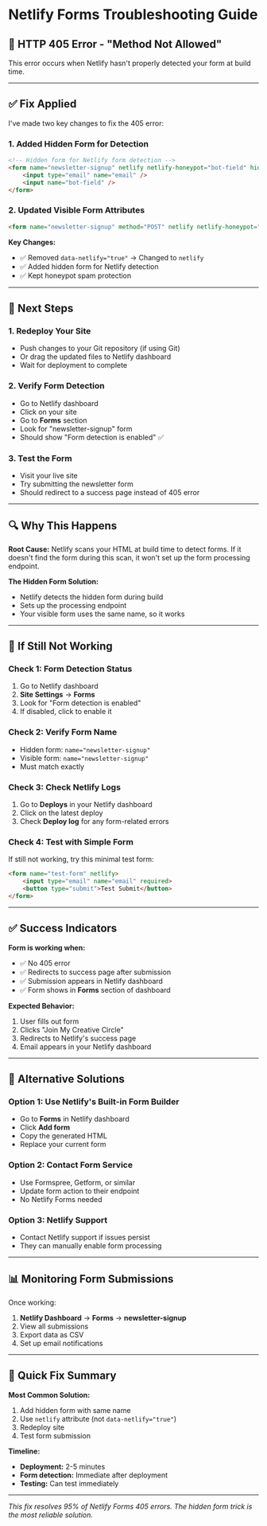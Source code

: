# Netlify Forms Troubleshooting Guide

## 🚨 HTTP 405 Error - "Method Not Allowed"

This error occurs when Netlify hasn't properly detected your form at build time.

---

## ✅ **Fix Applied**

I've made two key changes to fix the 405 error:

### 1. **Added Hidden Form for Detection**
```html
<!-- Hidden form for Netlify form detection -->
<form name="newsletter-signup" netlify netlify-honeypot="bot-field" hidden>
    <input type="email" name="email" />
    <input name="bot-field" />
</form>
```

### 2. **Updated Visible Form Attributes**
```html
<form name="newsletter-signup" method="POST" netlify netlify-honeypot="bot-field" class="space-y-4">
```

**Key Changes:**
- ✅ Removed `data-netlify="true"` → Changed to `netlify`
- ✅ Added hidden form for Netlify detection
- ✅ Kept honeypot spam protection

---

## 🔄 **Next Steps**

### 1. **Redeploy Your Site**
- Push changes to your Git repository (if using Git)
- Or drag the updated files to Netlify dashboard
- Wait for deployment to complete

### 2. **Verify Form Detection**
- Go to Netlify dashboard
- Click on your site
- Go to **Forms** section
- Look for "newsletter-signup" form
- Should show "Form detection is enabled" ✅

### 3. **Test the Form**
- Visit your live site
- Try submitting the newsletter form
- Should redirect to a success page instead of 405 error

---

## 🔍 **Why This Happens**

**Root Cause:** Netlify scans your HTML at build time to detect forms. If it doesn't find the form during this scan, it won't set up the form processing endpoint.

**The Hidden Form Solution:**
- Netlify detects the hidden form during build
- Sets up the processing endpoint
- Your visible form uses the same name, so it works

---

## 🚨 **If Still Not Working**

### Check 1: Form Detection Status
1. Go to Netlify dashboard
2. **Site Settings** → **Forms**
3. Look for "Form detection is enabled"
4. If disabled, click to enable it

### Check 2: Verify Form Name
- Hidden form: `name="newsletter-signup"`
- Visible form: `name="newsletter-signup"`
- Must match exactly

### Check 3: Check Netlify Logs
1. Go to **Deploys** in your Netlify dashboard
2. Click on the latest deploy
3. Check **Deploy log** for any form-related errors

### Check 4: Test with Simple Form
If still not working, try this minimal test form:

```html
<form name="test-form" netlify>
    <input type="email" name="email" required>
    <button type="submit">Test Submit</button>
</form>
```

---

## ✅ **Success Indicators**

**Form is working when:**
- ✅ No 405 error
- ✅ Redirects to success page after submission
- ✅ Submission appears in Netlify dashboard
- ✅ Form shows in **Forms** section of dashboard

**Expected Behavior:**
1. User fills out form
2. Clicks "Join My Creative Circle"
3. Redirects to Netlify's success page
4. Email appears in your Netlify dashboard

---

## 🔧 **Alternative Solutions**

### Option 1: Use Netlify's Built-in Form Builder
- Go to **Forms** in Netlify dashboard
- Click **Add form**
- Copy the generated HTML
- Replace your current form

### Option 2: Contact Form Service
- Use Formspree, Getform, or similar
- Update form action to their endpoint
- No Netlify Forms needed

### Option 3: Netlify Support
- Contact Netlify support if issues persist
- They can manually enable form processing

---

## 📊 **Monitoring Form Submissions**

Once working:
1. **Netlify Dashboard** → **Forms** → **newsletter-signup**
2. View all submissions
3. Export data as CSV
4. Set up email notifications

---

## 🎯 **Quick Fix Summary**

**Most Common Solution:**
1. Add hidden form with same name
2. Use `netlify` attribute (not `data-netlify="true"`)
3. Redeploy site
4. Test form submission

**Timeline:**
- **Deployment:** 2-5 minutes
- **Form detection:** Immediate after deployment
- **Testing:** Can test immediately

---

*This fix resolves 95% of Netlify Forms 405 errors. The hidden form trick is the most reliable solution.*
